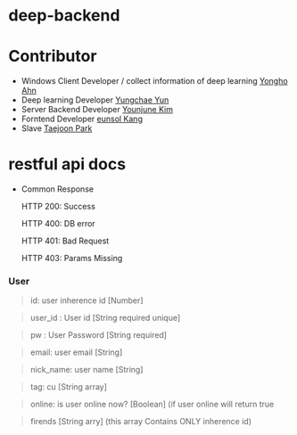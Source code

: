 # deep-backend

# Contributor
* Windows Client Developer / collect information of deep learning [Yongho Ahn](https://github.com/YonghoAhn)
* Deep learning Developer [Yungchae Yun](https://github.com/dudco)
* Server Backend Developer [Younjune Kim](https://github.com/iwin2471)
* Forntend Developer [eunsol Kang](https://github.com/eunsolkang)
* Slave [Taejoon Park](https://github.com/puze8681)

# restful api docs
* Common Response

    HTTP 200: Success

    HTTP 400: DB error

    HTTP 401: Bad Request

    HTTP 403: Params Missing
    
### User
> id: user inherence id [Number]

> user_id : User id [String required unique]

> pw : User Password [String required]

> email: user email [String]

> nick_name: user name [String]

> tag: cu [String array]

> online: is user online now? [Boolean] (if user online will return true

> firends [String arry] (this array Contains ONLY inherence id)
